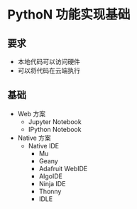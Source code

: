 # PythoN 功能实现基础

## 要求

- 本地代码可以访问硬件
- 可以将代码在云端执行

## 基础

- Web 方案
  - Jupyter Notebook
  - IPython Notebook
- Native 方案
  - Native IDE
    - Mu
    - Geany
    - Adafruit WebIDE
    - AlgoIDE
    - Ninja IDE
    - Thonny
    - IDLE